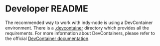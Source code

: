 # Developer README

The recommended way to work with indy-node is using a DevContainer environment. There is a [.devcontainer](../.devcontainer) directory which provides all the requirements.
For more information about DevContainers, please refer to the official [DevContainer documentation](https://containers.dev/).

